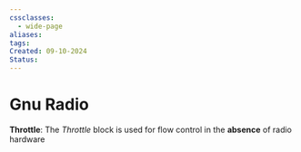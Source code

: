 ```yaml
---
cssclasses:
  - wide-page
aliases: 
tags: 
Created: 09-10-2024
Status:
---
```

# Gnu Radio

**Throttle**: The _Throttle_ block is used for flow control in the **absence** of radio hardware